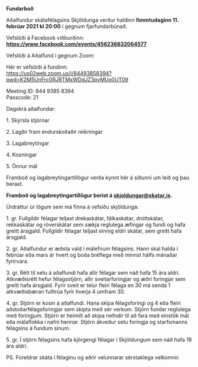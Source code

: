 **Fundarboð**

Aðalfundur skátafélagsins Skjöldunga verður haldinn **fimmtudaginn 11. febrúar 2021 kl 20:00** í gegnum fjarfundarbúnað.

Vefslóði á Facebook viðburðinn: **https://www.facebook.com/events/456236832064577**

Vefslóði á Aðalfund í gegnum Zoom:

Hér er vefslóði á fundinn:  
https://us02web.zoom.us/j/84493858394?pwd=K2M5UnFrc0RJRTMxWDdJZ3pvMUx0UT09

Meeting ID: 844 9385 8394  
Passcode: 21

Dagskrá aðalfundar:

1\. Skýrsla stjórnar

2\. Lagðir fram endurskoðaðir reikningar

3\. Lagabreytingar

4\. Kosningar

5\. Önnur mál

Framboð og lagabreytingartillögur verða kynnt hér á síðunni um leið og þau berast.

**Framboð og lagabreytingartillögur berist á skjoldungar@skatar.is.**

Úrdráttur úr lögum sem má finna á vefsíðu skjöldunga:

1\. gr. Fullgildir félagar teljast drekaskátar, fálkaskátar, dróttskátar, rekkaskátar og róverskátar sem sækja reglulega æfingar og fundi og hafa greitt ársgjald. Fullgildir félagar teljast einnig eldri skátar, sem greitt hafa ársgjald.

2\. gr. Aðalfundur er æðsta vald í málefnum félagsins. Hann skal halda í febrúar eða mars ár hvert og boða bréflega með minnst hálfs mánaðar fyrirvara.

3\. gr. Rétt til setu á aðalfundi hafa allir félagar sem náð hafa 15 ára aldri. Atkvæðisrétt hefur félagsstjórn, allir sveitarforingjar og æðri foringjar sem greitt hafa ársgjald. Fyrir sveit er telur fleiri félaga en 30 má senda 1 atkvæðisbæran fulltrúa fyrir hverja 4 umfram 30.

4\. gr. Stjórn er kosin á aðalfundi. Hana skipa félagsforingi og 4 eða fleiri aðstoðarfélagsforingjar sem skipta með sér verkum. Stjórn fundar reglulega með foringjum. Stjórn er heimilt að skipa nefndir til að fara með einstök mál eða málaflokka í nafni hennar. Stjórn ákveður setu foringja og starfsmanns félagsins á fundum sínum.

5\. gr. Í stjórn félagsins hafa kjörgengi félagar í Skjöldungum sem náð hafa 18 ára aldri.

PS. Foreldrar skáta í félaginu og aðrir velunnarar sérstaklega velkomnir.
